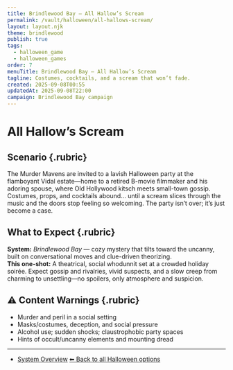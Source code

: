 ```yaml
---
title: Brindlewood Bay — All Hallow’s Scream
permalink: /vault/halloween/all-hallows-scream/
layout: layout.njk
theme: brindlewood
publish: true
tags:
  - halloween_game
  - halloween_games
order: 7
menuTitle: Brindlewood Bay — All Hallow’s Scream
tagline: Costumes, cocktails, and a scream that won’t fade.
created: 2025-09-08T00:55
updatedAt: 2025-09-08T22:00
campaign: Brindlewood Bay campaign
---
```


#  All Hallow’s Scream

##  Scenario {.rubric}
The Murder Mavens are invited to a lavish Halloween party at the flamboyant Vidal estate—home to a retired B-movie filmmaker and his adoring spouse, where Old Hollywood kitsch meets small-town gossip. Costumes, props, and cocktails abound… until a scream slices through the music and the doors stop feeling so welcoming. The party isn’t over; it’s just become a case.

##  What to Expect {.rubric}
**System:** *Brindlewood Bay* — cozy mystery that tilts toward the uncanny, built on conversational moves and clue-driven theorizing.  
**This one-shot:** A theatrical, social whodunnit set at a crowded holiday soirée. Expect gossip and rivalries, vivid suspects, and a slow creep from charming to unsettling—no spoilers, only atmosphere and suspicion.

## ⚠️ Content Warnings {.rubric}
- Murder and peril in a social setting  
- Masks/costumes, deception, and social pressure  
- Alcohol use; sudden shocks; claustrophobic party spaces  
- Hints of occult/uncanny elements and mounting dread

---
- [System Overview](/vault/campaigns/brindlewood-bay/summary/)
[⬅ Back to all Halloween options](/vault/halloween/)
